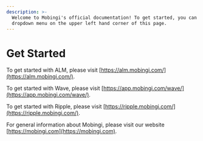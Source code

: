 ```yaml
---
description: >-
  Welcome to Mobingi's official documentation! To get started, you can use the
  dropdown menu on the upper left hand corner of this page.
---
```


# Get Started

To get started with ALM, please visit [https://alm.mobingi.com/](https://alm.mobingi.com/).

To get started with Wave, please visit [https://app.mobingi.com/wave/](https://app.mobingi.com/wave/).

To get started with Ripple, please visit [https://ripple.mobingi.com/](https://ripple.mobingi.com/).

For general information about Mobingi, please visit our website [https://mobingi.com](https://mobingi.com).

